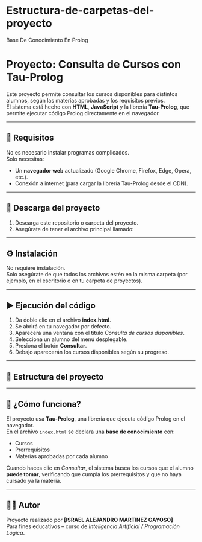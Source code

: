 # Estructura-de-carpetas-del-proyecto
Base De Conocimiento En Prolog
# Proyecto: Consulta de Cursos con Tau-Prolog

Este proyecto permite consultar los cursos disponibles para distintos alumnos, según las materias aprobadas y los requisitos previos.  
El sistema está hecho con **HTML**, **JavaScript** y la librería **Tau-Prolog**, que permite ejecutar código Prolog directamente en el navegador.

---

## 🧩 Requisitos

No es necesario instalar programas complicados.  
Solo necesitas:

- Un **navegador web** actualizado (Google Chrome, Firefox, Edge, Opera, etc.).
- Conexión a internet (para cargar la librería Tau-Prolog desde el CDN).

---

## 💾 Descarga del proyecto

1. Descarga este repositorio o carpeta del proyecto.
2. Asegúrate de tener el archivo principal llamado:


---

## ⚙️ Instalación

No requiere instalación.  
Solo asegúrate de que todos los archivos estén en la misma carpeta (por ejemplo, en el escritorio o en tu carpeta de proyectos).

---

## ▶️ Ejecución del código

1. Da doble clic en el archivo **index.html**.  
2. Se abrirá en tu navegador por defecto.
3. Aparecerá una ventana con el título *Consulta de cursos disponibles*.
4. Selecciona un alumno del menú desplegable.
5. Presiona el botón **Consultar**.
6. Debajo aparecerán los cursos disponibles según su progreso.

---

## 📄 Estructura del proyecto

---

## 🧠 ¿Cómo funciona?

El proyecto usa **Tau-Prolog**, una librería que ejecuta código Prolog en el navegador.  
En el archivo `index.html` se declara una **base de conocimiento** con:

- Cursos
- Prerrequisitos
- Materias aprobadas por cada alumno

Cuando haces clic en *Consultar*, el sistema busca los cursos que el alumno **puede tomar**, verificando que cumpla los prerrequisitos y que no haya cursado ya la materia.

---

## 👨‍💻 Autor

Proyecto realizado por **[ISRAEL ALEJANDRO MARTINEZ GAYOSO]**  
Para fines educativos – curso de *Inteligencia Artificial / Programación Lógica*.


